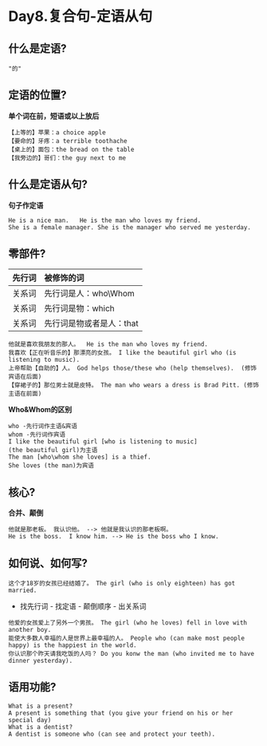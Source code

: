 # Day8.复合句-定语从句
## 什么是定语?
```
"的"
```
## 定语的位置?
**单个词在前，短语或以上放后**
```
【上等的】苹果：a choice apple
【要命的】牙疼：a terrible toothache
【桌上的】面包：the bread on the table
【我旁边的】哥们：the guy next to me
```
## 什么是定语从句?
**句子作定语**
```
He is a nice man.   He is the man who loves my friend.
She is a female manager. She is the manager who served me yesterday.
```
## 零部件?
| 先行词 | 被修饰的词     |
| :------------- | :------------- |
| 关系词      | 先行词是人：who\Whom      |
|关系词|先行词是物：which|
|关系词|先行词是物或者是人：that|
```
他就是喜欢我朋友的那人。  He is the man who loves my friend.
我喜欢【正在听音乐的】那漂亮的女孩。 I like the beautiful girl who (is listening to music).
上帝帮助【自助的】人。 God helps those/these who (help themselves).  (修饰宾语在后面)
【穿裙子的】那位男士就是皮特。 The man who wears a dress is Brad Pitt. (修饰主语在前面)
```
**Who&Whom的区别**
```
who -先行词作主语&宾语
whom -先行词作宾语
I like the beautiful girl [who is listening to music]
(the beautiful girl)为主语
The man [who\whom she loves] is a thief.
She loves (the man)为宾语
```
## 核心?
**合并、颠倒**
```
他就是那老板。 我认识他。 --> 他就是我认识的那老板啊。
He is the boss.  I know him. --> He is the boss who I know.
```
## 如何说、如何写?
```
这个才18岁的女孩已经结婚了。 The girl (who is only eighteen) has got married.
```
- 找先行词 - 找定语 - 颠倒顺序 - 出关系词
```
他爱的女孩爱上了另外一个男孩。 The girl (who he loves) fell in love with another boy.
能使大多数人幸福的人是世界上最幸福的人。 People who (can make most people happy) is the happiest in the world.
你认识那个昨天请我吃饭的人吗？ Do you konw the man (who invited me to have dinner yesterday).
```
## 语用功能?
```
What is a present?
A present is something that (you give your friend on his or her special day)
What is a dentist?
A dentist is someone who (can see and protect your teeth).
```
